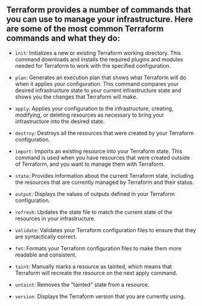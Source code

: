 ## Terraform provides a number of commands that you can use to manage your infrastructure. Here are some of the most common Terraform commands and what they do:

- `init`: Initializes a new or existing Terraform working directory. This command downloads and installs the required plugins and modules needed for Terraform to work with the specified configuration.

- `plan`: Generates an execution plan that shows what Terraform will do when it applies your configuration. This command compares your desired infrastructure state to your current infrastructure state and shows you the changes that Terraform will make.

- `apply`: Applies your configuration to the infrastructure, creating, modifying, or deleting resources as necessary to bring your infrastructure into the desired state.

- `destroy`: Destroys all the resources that were created by your Terraform configuration.

- `import`: Imports an existing resource into your Terraform state. This command is used when you have resources that were created outside of Terraform, and you want to manage them with Terraform.

- `state`: Provides information about the current Terraform state, including the resources that are currently managed by Terraform and their status.

- `output`: Displays the values of outputs defined in your Terraform configuration.

- `refresh`: Updates the state file to match the current state of the resources in your infrastructure.

- `validate`: Validates your Terraform configuration files to ensure that they are syntactically correct.

- `fmt`: Formats your Terraform configuration files to make them more readable and consistent.

- `taint`: Manually marks a resource as tainted, which means that Terraform will recreate the resource on the next apply command.

- `untaint`: Removes the "tainted" state from a resource.

- `version`: Displays the Terraform version that you are currently using.